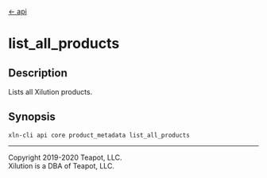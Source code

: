[<- api](../../../api/index.md)

# list_all_products

## Description

Lists all Xilution products.

## Synopsis

```
xln-cli api core product_metadata list_all_products
```

---
Copyright 2019-2020 Teapot, LLC.  
Xilution is a DBA of Teapot, LLC.
